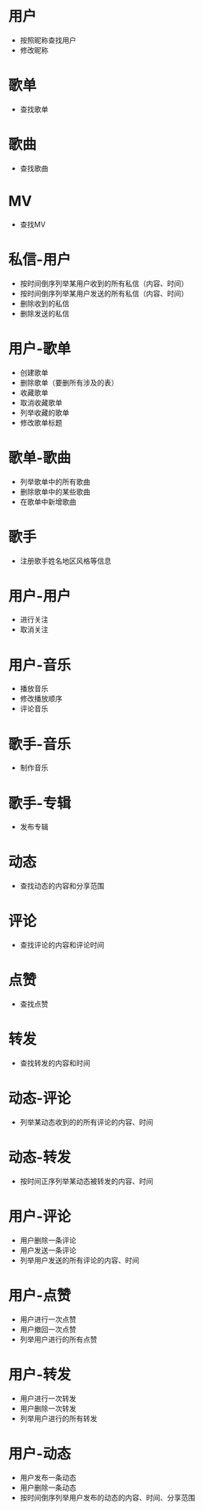 # 用户
- 按照昵称查找用户
- 修改昵称

# 歌单
- 查找歌单

# 歌曲
- 查找歌曲

# MV
- 查找MV

# 私信-用户
- 按时间倒序列举某用户收到的所有私信（内容、时间）
- 按时间倒序列举某用户发送的所有私信（内容、时间）
- 删除收到的私信
- 删除发送的私信

# 用户-歌单
- 创建歌单
- 删除歌单（要删所有涉及的表）
- 收藏歌单
- 取消收藏歌单
- 列举收藏的歌单
- 修改歌单标题

# 歌单-歌曲
- 列举歌单中的所有歌曲
- 删除歌单中的某些歌曲
- 在歌单中新增歌曲


# 歌手
- 注册歌手姓名地区风格等信息

# 用户-用户
- 进行关注
- 取消关注

# 用户-音乐
- 播放音乐
- 修改播放顺序
- 评论音乐

# 歌手-音乐
- 制作音乐

# 歌手-专辑
- 发布专辑

# 动态
- 查找动态的内容和分享范围

# 评论
- 查找评论的内容和评论时间

# 点赞
- 查找点赞

# 转发
- 查找转发的内容和时间

# 动态-评论
- 列举某动态收到的的所有评论的内容、时间

# 动态-转发
- 按时间正序列举某动态被转发的内容、时间

# 用户-评论
- 用户删除一条评论
- 用户发送一条评论
- 列举用户发送的所有评论的内容、时间

# 用户-点赞
- 用户进行一次点赞
- 用户撤回一次点赞
- 列举用户进行的所有点赞

# 用户-转发
- 用户进行一次转发
- 用户删除一次转发
- 列举用户进行的所有转发

# 用户-动态
- 用户发布一条动态
- 用户删除一条动态
- 按时间倒序列举用户发布的动态的内容、时间、分享范围
